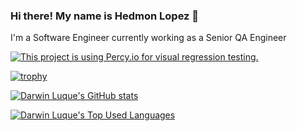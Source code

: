 ### Hi there! My name is Hedmon Lopez 👋

I'm a Software  Engineer currently working as a Senior QA  Engineer 

[![This project is using Percy.io for visual regression testing.](https://percy.io/static/images/percy-badge.svg)](https://percy.io/ce83f4d6/beaches.com)


[![trophy](https://github-profile-trophy.vercel.app/?username=hedmon84-ma&theme=onedark)](https://github.com/ryo-ma/github-profile-trophy)


[![Darwin Luque's GitHub stats](https://github-readme-stats.vercel.app/api?username=hedmon84&show_icons=true&theme=synthwave&count_private=true)](https://github.com/hedmon84)

[![Darwin Luque's Top Used Languages](https://github-readme-stats.vercel.app/api/top-langs/?username=hedmon84&layout=compact&theme=radical&count_private=true)](https://github.com/hedmon84)
